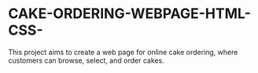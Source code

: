 # CAKE-ORDERING-WEBPAGE-HTML-CSS-
This project aims to create a web page for online cake ordering, where customers can browse, select, and order cakes.
